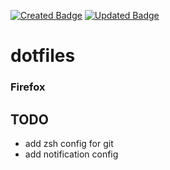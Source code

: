 [![Created Badge](https://badges.pufler.dev/created/think4web/dotfiles?style=flat-square)](https://badges.pufler.dev)
[![Updated Badge](https://badges.pufler.dev/updated/think4web/dotfiles?style=flat-square)](https://badges.pufler.dev)
# dotfiles

### Firefox

## TODO
- add zsh config for git
- add notification config
